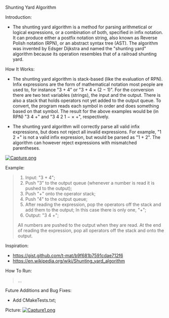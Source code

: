 Shunting Yard Algorithm

Introduction:
+ The shunting yard algorithm is a method for parsing arithmetical or logical expressions, or a combination of both, specified in infix notation. It can produce either a postfix notation string, also known as Reverse Polish notation (RPN), or an abstract syntax tree (AST). The algorithm was invented by Edsger Dijkstra and named the "shunting yard" algorithm because its operation resembles that of a railroad shunting yard. 

How It Works:
+ The shunting yard algorithm is stack-based (like the evaluation of RPN). Infix expressions are the form of mathematical notation most people are used to, for instance "3 + 4" or "3 + 4 × (2 − 1)". For the conversion there are two text variables (strings), the input and the output. There is also a stack that holds operators not yet added to the output queue. To convert, the program reads each symbol in order and does something based on that symbol. The result for the above examples would be (in RPN) "3 4 +" and "3 4 2 1 − × +", respectively.

+ The shunting yard algorithm will correctly parse all valid infix expressions, but does not reject all invalid expressions. For example, "1 2 +" is not a valid infix expression, but would be parsed as "1 + 2". The algorithm can however reject expressions with mismatched parentheses.
 
[![Capture.png](https://i.postimg.cc/g0MsCMnj/Capture.png)](https://postimg.cc/wtmDJQ5Y)

Example:
> 1. Input: "3 + 4";
> 2. Push "3" to the output queue (whenever a number is read it is pushed to the output);
> 3. Push "+"  onto the operator stack;
> 4. Push "4" to the output queue;
> 5. After reading the expression, pop the operators off the stack and add them to the output;
>    In this case there is only one, "+";
> 6. Output: "3 4 +";
>
> All numbers are pushed to the output when they are read.
> At the end of reading the expression, pop all operators off the stack and onto the output.

Inspiration:
+ https://gist.github.com/t-mat/b9f681b7591cdae712f6 
+ https://en.wikipedia.org/wiki/Shunting_yard_algorithm

How To Run:
> ...

Future Additions and Bug Fixes:
+ Add CMakeTests.txt;

Picture:
[![Capture1.png](https://i.postimg.cc/kGPbz8FD/Capture1.png)](https://postimg.cc/dkn3ThfK)
